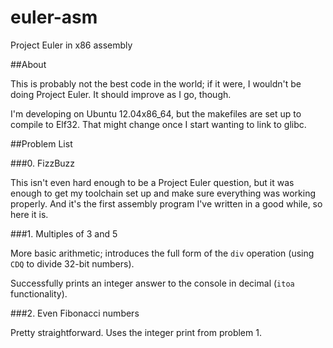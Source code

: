 euler-asm
=========

Project Euler in x86 assembly

##About

This is probably not the best code in the world; if it were, I wouldn't be doing Project Euler. It should improve as I go, though.

I'm developing on Ubuntu 12.04x86_64, but the makefiles are set up to compile to Elf32. That might change once I start wanting to link to glibc.

##Problem List

###0. FizzBuzz

This isn't even hard enough to be a Project Euler question, but it was enough to get my toolchain set up and make sure everything was working properly. And it's the first assembly program I've written in a good while, so here it is.

###1. Multiples of 3 and 5

More basic arithmetic; introduces the full form of the `div` operation (using `CDQ` to divide 32-bit numbers).

Successfully prints an integer answer to the console in decimal (`itoa` functionality).

###2. Even Fibonacci numbers

Pretty straightforward. Uses the integer print from problem 1.
